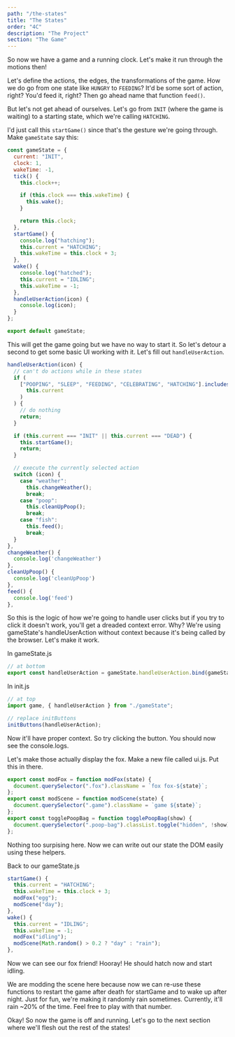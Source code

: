 ```yaml
---
path: "/the-states"
title: "The States"
order: "4C"
description: "The Project"
section: "The Game"
---
```


So now we have a game and a running clock. Let's make it run through the motions then!

Let's define the actions, the edges, the transformations of the game. How we do go from one state like `HUNGRY` to `FEEDING`? It'd be some sort of action, right? You'd feed it, right? Then go ahead name that function `feed()`.

But let's not get ahead of ourselves. Let's go from `INIT` (where the game is waiting) to a starting state, which we're calling `HATCHING`.

I'd just call this `startGame()` since that's the gesture we're going through. Make `gameState` say this:

```javascript
const gameState = {
  current: "INIT",
  clock: 1,
  wakeTime: -1,
  tick() {
    this.clock++;

    if (this.clock === this.wakeTime) {
      this.wake();
    }

    return this.clock;
  },
  startGame() {
    console.log("hatching");
    this.current = "HATCHING";
    this.wakeTime = this.clock + 3;
  },
  wake() {
    console.log("hatched");
    this.current = "IDLING";
    this.wakeTime = -1;
  },
  handleUserAction(icon) {
    console.log(icon);
  }
};

export default gameState;
```

This will get the game going but we have no way to start it. So let's detour a second to get some basic UI working with it. Let's fill out `handleUserAction`.

```javascript
handleUserAction(icon) {
  // can't do actions while in these states
  if (
    ["POOPING", "SLEEP", "FEEDING", "CELEBRATING", "HATCHING"].includes(
      this.current
    )
  ) {
    // do nothing
    return;
  }

  if (this.current === "INIT" || this.current === "DEAD") {
    this.startGame();
    return;
  }

  // execute the currently selected action
  switch (icon) {
    case "weather":
      this.changeWeather();
      break;
    case "poop":
      this.cleanUpPoop();
      break;
    case "fish":
      this.feed();
      break;
  }
},
changeWeather() {
  console.log('changeWeather')
},
cleanUpPoop() {
  console.log('cleanUpPoop')
},
feed() {
  console.log('feed')
},
```

So this is the logic of how we're going to handle user clicks but if you try to click it doesn't work, you'll get a dreaded context error. Why? We're using gameState's handleUserAction without context because it's being called by the browser. Let's make it work.

In gameState.js

```javascript
// at bottom
export const handleUserAction = gameState.handleUserAction.bind(gameState);
```

In init.js

```javascript
// at top
import game, { handleUserAction } from "./gameState";

// replace initButtons
initButtons(handleUserAction);
```

Now it'll have proper context. So try clicking the button. You should now see the console.logs.

Let's make those actually display the fox. Make a new file called ui.js. Put this in there.

```javascript
export const modFox = function modFox(state) {
  document.querySelector(".fox").className = `fox fox-${state}`;
};
export const modScene = function modScene(state) {
  document.querySelector(".game").className = `game ${state}`;
};
export const togglePoopBag = function togglePoopBag(show) {
  document.querySelector(".poop-bag").classList.toggle("hidden", !show);
};
```

Nothing too surpising here. Now we can write out our state the DOM easily using these helpers.

Back to our gameState.js

```javascript
startGame() {
  this.current = "HATCHING";
  this.wakeTime = this.clock + 3;
  modFox("egg");
  modScene("day");
},
wake() {
  this.current = "IDLING";
  this.wakeTime = -1;
  modFox("idling");
  modScene(Math.random() > 0.2 ? "day" : "rain");
},
```

Now we can see our fox friend! Hooray! He should hatch now and start idling.

We are modding the scene here because now we can re-use these functions to restart the game after death for startGame and to wake up after night. Just for fun, we're making it randomly rain sometimes. Currently, it'll rain ~20% of the time. Feel free to play with that number.

Okay! So now the game is off and running. Let's go to the next section where we'll flesh out the rest of the states!
